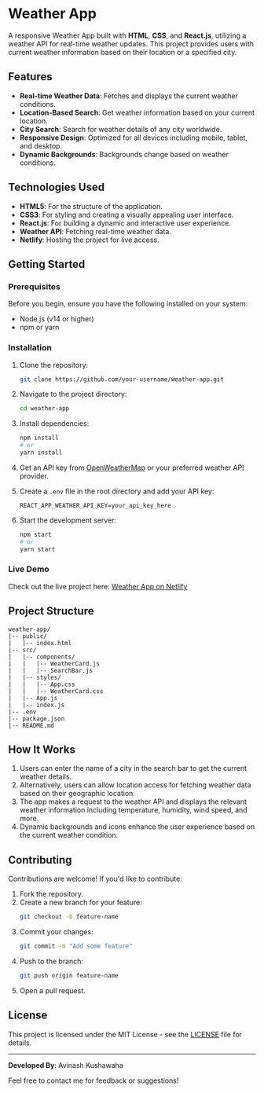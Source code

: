# Weather App

A responsive Weather App built with **HTML**, **CSS**, and **React.js**, utilizing a weather API for real-time weather updates. This project provides users with current weather information based on their location or a specified city.

## Features

- **Real-time Weather Data**: Fetches and displays the current weather conditions.
- **Location-Based Search**: Get weather information based on your current location.
- **City Search**: Search for weather details of any city worldwide.
- **Responsive Design**: Optimized for all devices including mobile, tablet, and desktop.
- **Dynamic Backgrounds**: Backgrounds change based on weather conditions.

## Technologies Used

- **HTML5**: For the structure of the application.
- **CSS3**: For styling and creating a visually appealing user interface.
- **React.js**: For building a dynamic and interactive user experience.
- **Weather API**: Fetching real-time weather data.
- **Netlify**: Hosting the project for live access.

## Getting Started

### Prerequisites

Before you begin, ensure you have the following installed on your system:

- Node.js (v14 or higher)
- npm or yarn

### Installation

1. Clone the repository:
   ```bash
   git clone https://github.com/your-username/weather-app.git
   ```

2. Navigate to the project directory:
   ```bash
   cd weather-app
   ```

3. Install dependencies:
   ```bash
   npm install
   # or
   yarn install
   ```

4. Get an API key from [OpenWeatherMap](https://openweathermap.org/api) or your preferred weather API provider.

5. Create a `.env` file in the root directory and add your API key:
   ```env
   REACT_APP_WEATHER_API_KEY=your_api_key_here
   ```

6. Start the development server:
   ```bash
   npm start
   # or
   yarn start
   ```

### Live Demo

Check out the live project here: [Weather App on Netlify](https://deft-mermaid-c3da82.netlify.app/)

## Project Structure

```
weather-app/
|-- public/
|   |-- index.html
|-- src/
|   |-- components/
|   |   |-- WeatherCard.js
|   |   |-- SearchBar.js
|   |-- styles/
|   |   |-- App.css
|   |   |-- WeatherCard.css
|   |-- App.js
|   |-- index.js
|-- .env
|-- package.json
|-- README.md
```

## How It Works

1. Users can enter the name of a city in the search bar to get the current weather details.
2. Alternatively, users can allow location access for fetching weather data based on their geographic location.
3. The app makes a request to the weather API and displays the relevant weather information including temperature, humidity, wind speed, and more.
4. Dynamic backgrounds and icons enhance the user experience based on the current weather condition.

## Contributing

Contributions are welcome! If you'd like to contribute:

1. Fork the repository.
2. Create a new branch for your feature:
   ```bash
   git checkout -b feature-name
   ```
3. Commit your changes:
   ```bash
   git commit -m "Add some feature"
   ```
4. Push to the branch:
   ```bash
   git push origin feature-name
   ```
5. Open a pull request.

## License

This project is licensed under the MIT License - see the [LICENSE](LICENSE) file for details.

---

**Developed By**: Avinash Kushawaha

Feel free to contact me for feedback or suggestions!


